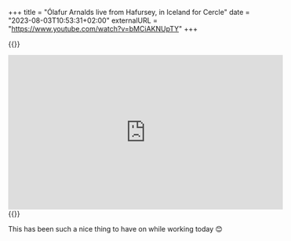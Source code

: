 +++
title = "Ólafur Arnalds live from Hafursey, in Iceland for Cercle"
date = "2023-08-03T10:53:31+02:00"
externalURL = "https://www.youtube.com/watch?v=bMCiAKNUpTY"
+++

{{<raw>}}
<iframe width="560" height="315" src="https://www.youtube-nocookie.com/embed/bMCiAKNUpTY" frameborder="0" allow="accelerometer; autoplay; encrypted-media; gyroscope; picture-in-picture" allowfullscreen></iframe>
{{</raw>}}

This has been such a nice thing to have on while working today 😊
